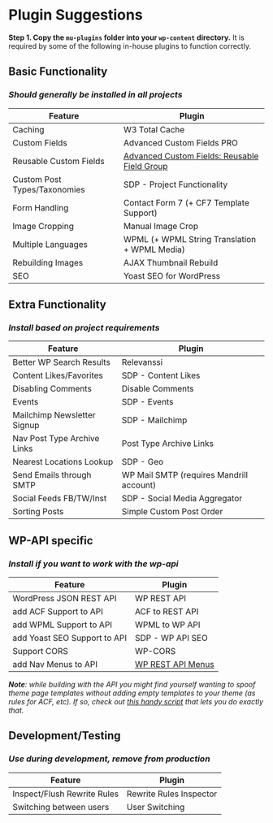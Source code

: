 # Plugin Suggestions

**Step 1. Copy the `mu-plugins` folder into your `wp-content` directory.**
It is required by some of the following in-house plugins to function correctly.

## Basic Functionality
### _Should generally be installed in all projects_

| Feature                      | Plugin                                                                                                |
|------------------------------|-------------------------------------------------------------------------------------------------------|
| Caching                      | W3 Total Cache                                                                                        |
| Custom Fields                | Advanced Custom Fields PRO                                                                            |
| Reusable Custom Fields       | [Advanced Custom Fields: Reusable Field Group](https://github.com/mvpdesign/acf-reusable-field-group) |
| Custom Post Types/Taxonomies | SDP - Project Functionality                                                                        |
| Form Handling                | Contact Form 7 (+ CF7 Template Support)                                                               |
| Image Cropping               | Manual Image Crop                                                                                     |
| Multiple Languages           | WPML (+ WPML String Translation + WPML Media)                                                         |
| Rebuilding Images            | AJAX Thumbnail Rebuild                                                                                |
| SEO                          | Yoast SEO for WordPress                                                                               |

## Extra Functionality
### _Install based on project requirements_

| Feature                      | Plugin                                                                                                |
|------------------------------|-------------------------------------------------------------------------------------------------------|
| Better WP Search Results     | Relevanssi                                                                                            |
| Content Likes/Favorites      | SDP - Content Likes                                                                                |
| Disabling Comments           | Disable Comments                                                                                      |
| Events                       | SDP - Events                                                                                       |
| Mailchimp Newsletter Signup  | SDP - Mailchimp                                                                                    |
| Nav Post Type Archive Links  | Post Type Archive Links                                                                               |
| Nearest Locations Lookup     | SDP - Geo                                                                                          |
| Send Emails through SMTP     | WP Mail SMTP (requires Mandrill account)                                                              |
| Social Feeds FB/TW/Inst      | SDP - Social Media Aggregator                                                                                      |
| Sorting Posts                | Simple Custom Post Order                                                                              |

## WP-API specific
### _Install if you want to work with the wp-api_

| Feature                      | Plugin                                                                                                |
|------------------------------|-------------------------------------------------------------------------------------------------------|
| WordPress JSON REST API      | WP REST API                                                                                           |
| add ACF Support to API       | ACF to REST API                                                                                       |
| add WPML Support to API      | WPML to WP API                                                                                        |
| add Yoast SEO Support to API | SDP - WP API SEO                                                                                   |
| Support CORS                 | WP-CORS                                                                                               |
| add Nav Menus to API         | [WP REST API Menus](https://github.com/nekojira/wp-api-menus)                                         |

_**Note**: while building with the API you might find yourself wanting to spoof theme page
 templates without adding empty templates to your theme (as rules for ACF, etc). If so,
 check out [this handy script](https://gist.github.com/Maximilianos/b21020ecceaa67650d01)
 that lets you do exactly that._


## Development/Testing
### _Use during development, remove from production_

| Feature                      | Plugin                                                                                                |
|------------------------------|-------------------------------------------------------------------------------------------------------|
| Inspect/Flush Rewrite Rules  | Rewrite Rules Inspector                                                                               |
| Switching between users      | User Switching                                                                                        |
